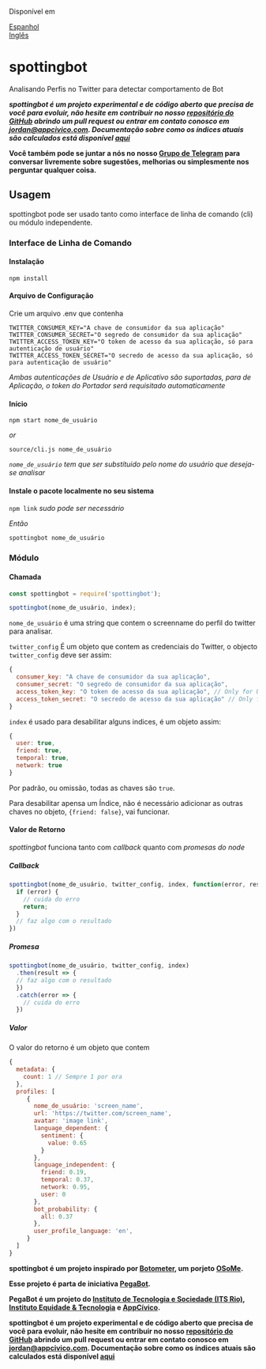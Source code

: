 Disponível em

[Espanhol](https://github.com/AppCivico/pegabot-backend/tree/master/README_ES.md) \
[Inglês](https://github.com/AppCivico/pegabot-backend/tree/master/README.md)


# spottingbot
Analisando Perfis no Twitter para detectar comportamento de Bot

**_spottingbot é um projeto experimental e de código aberto que precisa de você para evoluir, não hesite em contribuir no nosso [repositório do GitHub](https://github.com/AppCivico/pegabot-backend) abrindo um pull request ou entrar em contato conosco em [jordan@appcivico.com](mailto:jordan@appcivico.com). Documentação sobre como os índices atuais são calculados está disponível [aqui](hhttps://github.com/AppCivico/pegabot-backend/tree/master/documentation)_**

**Você também pode se juntar a nós no nosso [Grupo de Telegram](https://t.me/joinchat/AOHjCkUyx1zPuNzhf36mEw) para conversar livremente sobre sugestões, melhorias ou simplesmente nos perguntar qualquer coisa.**

## Usagem

spottingbot pode ser usado tanto como interface de linha de comando (cli) ou módulo independente.

### Interface de Linha de Comando

#### Instalação

`npm install`

#### Arquivo de Configuração

Crie um arquivo .env que contenha

```
TWITTER_CONSUMER_KEY="A chave de consumidor da sua aplicação"
TWITTER_CONSUMER_SECRET="O segredo de consumidor da sua aplicação"
TWITTER_ACCESS_TOKEN_KEY="O token de acesso da sua aplicação, só para autenticação de usuário"
TWITTER_ACCESS_TOKEN_SECRET="O secredo de acesso da sua aplicação, só para autenticação de usuário"
```

*Ambas autenticações de Usuário e de Aplicativo são suportadas, para de Aplicação, o token do Portador será requisitado automaticamente*

#### Início

`npm start nome_de_usuário`

*or*

`source/cli.js nome_de_usuário`

*`nome_de_usuário` tem que ser substítuido pelo nome do usuário que deseja-se analisar*

#### Instale o pacote localmente no seu sistema

`npm link` *sudo pode ser necessário*

*Então*

`spottingbot nome_de_usuário`

### Módulo

#### Chamada

```js
const spottingbot = require('spottingbot');

spottingbot(nome_de_usuário, index);
```

`nome_de_usuário` é uma string que contem o screenname do perfil do twitter para analisar.

`twitter_config` É um objeto que contem as credenciais do Twitter, o objecto `twitter_config` deve ser assim:

```js
{
  consumer_key: "A chave de consumidor da sua aplicação",
  consumer_secret: "O segredo de consumidor da sua aplicação",
  access_token_key: "O token de acesso da sua aplicação", // Only for User authentication
  access_token_secret: "O secredo de acesso da sua aplicação" // Only for User authentication
}
```

`index` é usado para desabilitar alguns indices, é um objeto assim:
```js
{
  user: true,
  friend: true,
  temporal: true,
  network: true
}
```

Por padrão, ou omissão, todas as chaves são `true`.

Para desabilitar apensa um Índice, não é necessário adicionar as outras chaves no objeto, `{friend: false}`, vai funcionar.

#### Valor de Retorno

*spottingbot* funciona tanto com *callback* quanto com *promesas do node*

##### Callback

```js
spottingbot(nome_de_usuário, twitter_config, index, function(error, result) {
  if (error) {
    // cuida do erro
    return;
  }
  // faz algo com o resultado
})
```

##### Promesa

```js
spottingbot(nome_de_usuário, twitter_config, index)
  .then(result => {
  // faz algo com o resultado
  })
  .catch(error => {
    // cuida do erro
  })
```

##### Valor

O valor do retorno é um objeto que contem

```js
{
  metadata: {
    count: 1 // Sempre 1 por ora
  },
  profiles: [
     {
       nome_de_usuário: 'screen_name',
       url: 'https://twitter.com/screen_name',
       avatar: 'image link',
       language_dependent: {
         sentiment: {
           value: 0.65
         }
       },
       language_independent: {
         friend: 0.19,
         temporal: 0.37,
         network: 0.95,
         user: 0
       },
       bot_probability: {
         all: 0.37
       },
       user_profile_language: 'en',
     }
  ]
}
```

**spottingbot é um projeto inspirado por [Botometer](https://botometer.iuni.iu.edu/#!/), um porjeto [OSoMe](https://osome.iuni.iu.edu/).**

**Esse projeto é parta de iniciativa [PegaBot](http://www.pegabot.com.br).**

**PegaBot é um projeto do [Instituto de Tecnologia e Sociedade (ITS Rio)](https://itsrio.org), [Instituto Equidade & Tecnologia](https://tecnologiaequidade.org.br/) e [AppCívico](https://appcivico.com/).**

**spottingbot é um projeto experimental e de código aberto que precisa de você para evoluir, não hesite em contribuir no nosso [repositório do GitHub](https://github.com/AppCivico/pegabot-backend) abrindo um pull request ou entrar em contato conosco em [jordan@appcivico.com](mailto:jordan@appcivico.com). Documentação sobre como os índices atuais são calculados está disponível [aqui](hhttps://github.com/AppCivico/pegabot-backend/tree/master/documentation)**